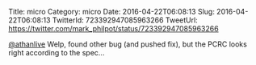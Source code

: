 Title: micro
Category: micro
Date: 2016-04-22T06:08:13
Slug: 2016-04-22T06:08:13
TwitterId: 723392947085963266
TweetUrl: https://twitter.com/mark_philpot/status/723392947085963266

[@athanlive](https://twitter.com/athanlive) Welp, found other bug (and pushed fix), but the PCRC looks right according to the spec...